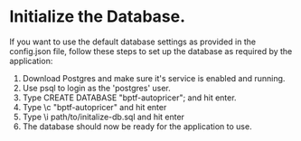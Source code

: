 # Initialize the Database.
If you want to use the default database settings as provided in the config.json file, follow these steps to set up the database as required by the application:

1. Download Postgres and make sure it's service is enabled and running.
2. Use psql to login as the 'postgres' user.
3. Type CREATE DATABASE "bptf-autopricer"; and hit enter.
4. Type \c "bptf-autopricer" and hit enter
5. Type \i path/to/initalize-db.sql and hit enter
6. The database should now be ready for the application to use.
